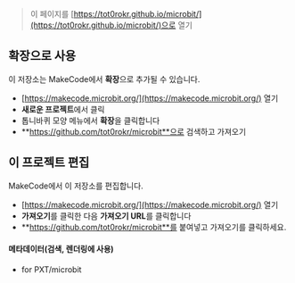 
> 이 페이지를 [https://tot0rokr.github.io/microbit/](https://tot0rokr.github.io/microbit/)으로 열기

## 확장으로 사용

이 저장소는 MakeCode에서 **확장**으로 추가될 수 있습니다.

* [https://makecode.microbit.org/](https://makecode.microbit.org/) 열기
* **새로운 프로젝트**에서 클릭
* 톱니바퀴 모양 메뉴에서 **확장**을 클릭합니다
* **https://github.com/tot0rokr/microbit**으로 검색하고 가져오기

## 이 프로젝트 편집

MakeCode에서 이 저장소를 편집합니다.

* [https://makecode.microbit.org/](https://makecode.microbit.org/) 열기
* **가져오기**를 클릭한 다음 **가져오기 URL**를 클릭합니다
* **https://github.com/tot0rokr/microbit**를 붙여넣고 가져오기를 클릭하세요.

#### 메타데이터(검색, 렌더링에 사용)

* for PXT/microbit
<script src="https://makecode.com/gh-pages-embed.js"></script><script>makeCodeRender("{{ site.makecode.home_url }}", "{{ site.github.owner_name }}/{{ site.github.repository_name }}");</script>

